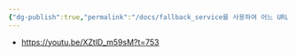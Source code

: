 ```yaml
---
{"dg-publish":true,"permalink":"/docs/fallback_service를 사용하여 어느 URL에도 매치하지 않았을 때를 대비하자/","title":"fallback_service를 사용하여 어느 URL에도 매치하지 않았을 때를 대비하자"}
---
```


- https://youtu.be/XZtlD_m59sM?t=753

